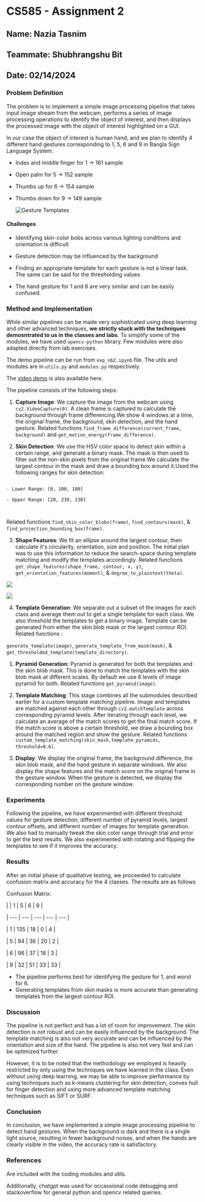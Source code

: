 
# CS585 - Assignment 2

## Name: Nazia Tasnim

## Teammate: Shubhrangshu Bit

## Date: 02/14/2024

  

### Problem Definition

The problem is to implement a simple image processing pipeline that takes input image stream from the webcam, performs a series of image processing operations to identify the object of interest, and then displays the processed image with the object of interest highlighted on a GUI.

  

In our case the object of interest is human hand, and we plan to identify 4 different hand gestures corresponding to 1, 5, 6 and 9 in Bangla Sign Language System.

- Index and middle finger for 1 -> 161 sample

- Open palm for 5 -> 152 sample

- Thumbs up for 6 -> 154 sample

- Thumbs down for 9 -> 149 sample

  ![Gesture Templates](https://i.imgur.com/9ASuAWD.png)
  

#### Challenges

- Identifying skin-color bobs across various lighting conditions and orientation is difficult

- Gesture detection may be influenced by the background

- Finding an appropriate template for each gesture is not a linear task. The same can be said for the thresholding values

- The hand gesture for 1 and 6 are very similar and can be easily confused.

  

### Method and Implementation

While similar pipelines can be made very sophisticated using deep learning and other advanced techniques, **we strictly stuck with the techniques demosntrated to us in the classes and labs**. To simplify some of the modules, we have used `opencv-python` library. Few modules were also adapted directly from lab exercises.

The demo pipeline can be run from `exp_nb2.ipynb` file. The utils and modules are in `utils.py` and `modules.py` respectively.

The [video demo](https://drive.google.com/file/d/1_Z7HdpXU9cr8StG6LgZjxtc17X9mcPg3/view?usp=sharing) is also available here.

  
  
  

The pipeline consists of the following steps:

  

1.  **Capture Image**: We capture the image from the webcam using `cv2.VideoCapture(0)`. A clean frame is captured to calculate the background through frame differencing.We show 4 windows at a time, the original frame, the background, skin detection, and the hand gesture. Related functions `find_frame_difference(current_frame, background)` and `get_motion_energy(frame_difference)`.

2.  **Skin Detection**: We use the HSV color space to detect skin within a certain range, and generate a binary mask. The mask is then used to filter out the non-skin pixels from the original frame.We calculate the largest contour in the mask and draw a bounding box around it.Used the following ranges for skin detection:

```

- Lower Range: [0, 100, 100]

- Upper Range: [20, 230, 230]

  

```

Related functions `find_skin_color_blobs(frame)`, `find_contours(mask)`, & `find_projection_bounding_box(frame)`.

  

3.  **Shape Features**: We fit an ellipse around the largest contour, then calculate it's circularity, orientation, size and position. The initial plan was to use this information to reduce the search-space during template matching and modify the templates accordingly. Related functions `get_shape_features(shape_frame, contour, x, y)`, `get_orientation_features(moment)`, & `degree_to_plaintext(theta)`.

![](https://i.imgur.com/cQSqCWf.png)

![](https://i.imgur.com/r31xDw8.png)

4.  **Template Generation**: We separate out a subset of the images for each class and average them out to get a single template for each class. We also threshold the templates to get a binary image. Template can be generated from either the skin blob mask or the largest contour ROI. Related functions :

`generate_template(image)`, `generate_template_from_mask(mask)`, & `get_thresholded_template(template_directory)`.

  

1.  **Pyramid Generation**: Pyramid is generated for both the templates and the skin blob mask. This is done to match the templates with the skin blob mask at different scales. By default we use 6 levels of image pyramid for both. Related functions `get_pyramid(image)`.

  

2.  **Template Matching**: This stage combines all the submodules described earlier for a custom template matching pipeline. Image and templates are matched against each other through `cv2.matchTemplate` across corresponding pyramid levels. After iterating through each level, we calculate an average of the match scores to get the final match score. If the match score is above a certain threshold, we draw a bounding box around the matched region and show the gesture. Related functions `custom_template_matching(skin_mask,template_pyramids, threshold=0.6)`.

  

3.  **Display**: We display the original frame, the background difference, the skin blob mask, and the hand gesture in separate windows. We also display the shape features and the match score on the original frame in the gesture window. When the gesture is detected, we display the corresponding number on the gesture window.

  
  

### Experiments

Following the pipeline, we have experimented with different threshold values for gesture detection, different number of pyramid levels, largest contour offsets, and different number of images for template generation. We also had to manually tweak the skin color range through trial and error to get the best results. We also experimented with rotating and flipping the templates to see if it improves the accuracy.

  

### Results

After an initial phase of qualitative testing, we proceeded to calculate confusion matrix and accuracy for the 4 classes. The results are as follows

Confusion Matrix:

  

| | 1 | 5 | 6 | 9 |

| --- | --- | --- | --- | --- |

| 1 | 135 | 18 | 0 | 4 |

| 5 | 94 | 36 | 20 | 2 |

| 6 | 96 | 37 | 18 | 3 |

| 9 | 32 | 51 | 33 | 33 |


- The pipeline performs best for identifying the gesture for 1, and worst for 6.
- Generating templates from skin masks is more accurate than generating templates from the largest contour ROI.

  

### Discussion

The pipeline is not perfect and has a lot of room for improvement. The skin detection is not robust and can be easily influenced by the background. The template matching is also not very accurate and can be influenced by the orientation and size of the hand. The pipeline is also not very fast and can be optimized further.

  

However, it is to be noted that the methodology we employed is heavily restricted by only using the techniques we have learned in the class. Even without using deep learning, we may be able to improve performance by using techniques such as k-means clustering for skin detection, convex hull for finger detection and using more advanced template matching techniques such as SIFT or SURF.

  

### Conclusion

In conclusion, we have implemented a simple image processing pipeline to detect hand gestures. When the background is dark and there is a single light source, resulting in fewer background noises, and when the hands are clearly visible in the video, the accuracy rate is satisfactory.

  
  

### References

Are included with the coding modules and utils.

Additionally, chatgpt was used for occassional code debugging and stackoverflow for general python and opencv related queries.